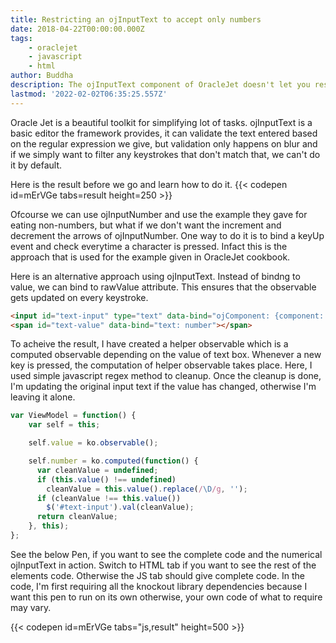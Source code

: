```yaml
---
title: Restricting an ojInputText to accept only numbers
date: 2018-04-22T00:00:00.000Z
tags:
    - oraclejet
    - javascript
    - html
author: Buddha
description: The ojInputText component of OracleJet doesn't let you restrict the input. Here is a solution that rejects any non numeric characters.
lastmod: '2022-02-02T06:35:25.557Z'
---
```

Oracle Jet is a beautiful toolkit for simplifying lot of tasks. ojInputText is a basic editor the framework provides, it can validate the text entered based on the regular expression we give, but validation only happens on blur and if we simply want to filter any keystrokes that don't match that, we can't do it by default.

Here is the result before we go and learn how to do it.
{{< codepen id=mErVGe tabs=result height=250 >}}

Ofcourse we can use ojInputNumber and use the example they gave for eating non-numbers, but what if we don't want the increment and decrement the arrows of ojInputNumber. One way to do it is to bind a keyUp event and check everytime a character is pressed. Infact this is the approach that is used for the example given in OracleJet cookbook.

Here is an alternative approach using ojInputText. Instead of bindng to value, we can bind to rawValue attribute. This ensures that the observable gets updated on every keystroke. <!--more-->

```html {linenos=false}
<input id="text-input" type="text" data-bind="ojComponent: {component: 'ojInputText', rawValue: value}" />
<span id="text-value" data-bind="text: number"></span>
```

To acheive the result, I have created a helper observable which is a computed observable depending on the value of text box. Whenever a new key is pressed, the computation of helper observable takes place. Here, I used simple javascript regex method to cleanup. Once the cleanup is done, I'm updating the original input text if the value has changed, otherwise I'm leaving it alone. 

```js
var ViewModel = function() {
    var self = this;

    self.value = ko.observable();

    self.number = ko.computed(function() {
      var cleanValue = undefined;
      if (this.value() !== undefined)
        cleanValue = this.value().replace(/\D/g, '');
      if (cleanValue !== this.value())
        $('#text-input').val(cleanValue);
      return cleanValue;
    }, this);
};
```

See the below Pen, if you want to see the complete code and the numerical ojInputText in action. Switch to HTML tab if you want to see the rest of the elements code. Otherwise the JS tab should give complete code. In the code, I'm first requiring all the knockout library dependencies because I want this pen to run on its own otherwise, your own code of what to require may vary.

{{< codepen id=mErVGe tabs="js,result" height=500 >}}
